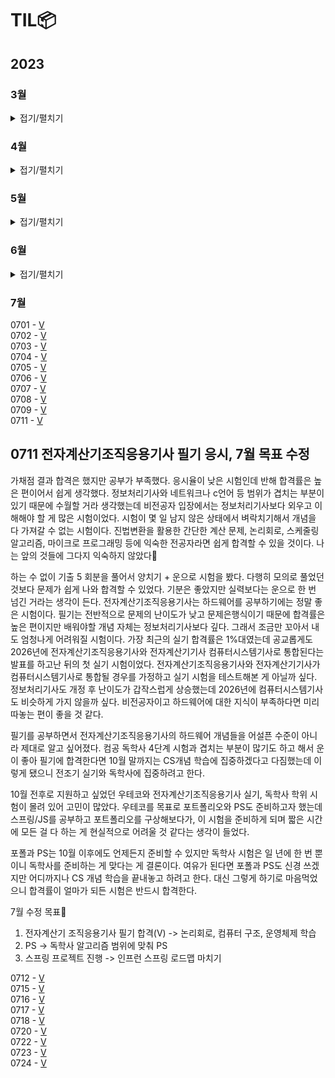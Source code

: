 # TIL📦

## 2023
### 3월
<details>
<summary>접기/펼치기</summary>
0323 - <a href = "./03/0323/0323.md">V</a><br>
0324 - <a href = "./03/0324/0324.md">V</a><br>
추상클래스, 인터페이스, 자바 문법 복습(0330)<br>
0325 - <a href = "./03/0325/0325.md">V</a><br>
0326 - <a href = "./03/0326/0326.md">V</a><br>
C enum 복습(0327), 자료구조 Ch14. 그래프 복습(0327) <br>
0327 - <a href = "./03/0327/0327.md">V</a><br>
mysql 1~10강 정리 후 관련 문제 풀기(0420), 데이터베이스 개념 정규화까지 끝내기(0402)<br>
0328 - <a href = "./03/0328/0328.md">V</a><br>
0329 - <a href = "./03/0329/0329.md">V</a><br>
0330- <a href = "./03/0330/0330.md">V</a><br>
0331 - <a href = "./03/0331/0331.md">V</a><br>

### 3월 정리⌛️
정보처리기사 실기(~UML), 자바 복습, 열혈 자료구조 1회독, mysql 기초, 데이터베이스 개념(~정규화 전까지)<br>
프론트(html/css/javascript)기초 시작, 알고리즘(로버트세지윅) 시작, PS(백준 기초 알고리즘 8문제)<br>
객체지향의 사실과 오해 1회독, UML 기초와 응용(~유스케이스 다이어그램), 블로그 포스팅용 문서화 작업...<br>

### 4월 우선순위🎯
1. 정보처리기사 실기(4/23) 합격
2. PS 하루 한 문제
3. 알고리즘(로버트세지윅) 강의 + 책 1회독
4. 영어 회화 유창할 정도로 연습
5. sql, 데이터베이스 개념  끝내기

</details>

### 4월
<details>
<summary>접기/펼치기</summary>
0401 - <a href="./04/0401/0401.md">V</a><br>
0402 - <a href="./04/0402/0402.md">V</a><br>
0403 - <a href="./04/0403/0403.md">V</a><br>
하루 3 문제 이상 해결하기(0411)<br>
0404 - <a href="./04/0404/0404.md">V</a><br>
0405 - <a href="./04/0405/0405.md">V</a><br>
0406 - <a href="./04/0406/0406.md">V</a><br>
0407 - <a href="./04/0407/0407.md">V</a><br>
0408 - <a href="./04/0408/0408.md">V</a><br>
0409 - <a href="./04/0409/0409.md">V</a><br>
0410 - <a href="./04/0410/0410.md">V</a><br>
0411 - <a href="./04/0411/0411.md">V</a><br>
0412 - <a href="./04/0412/0412.md">V</a><br>
0413 - <a href="./04/0413/0413.md">V</a><br>
0414 - <a href="./04/0414/0414.md">V</a><br>
0415 - <a href="./04/0415/0415.md">V</a><br>
비트 연산 공부하기, 유클리드 호제법, binary\_gcd 복습(0428)<br>
0416 - <a href="./04/0416/0416.md">V</a><br>
정보처리기사 실기 하루종일 공부(0422-23), 자바, 파이썬 복습 정처기 ps(0417)<br>
0417 - <a href="./04/0417/0417.md">V</a><br>
정처기 sql, 데이터베이스 파트 끝내기(0420)<br>
0418 - <a href="./04/0418/0418.md">V</a><br>
0419 - <a href="./04/0419/0419.md">V</a><br>
0420 - <a href="./04/0420_21_22/0420.md">V</a><br>
시나공 정처기 실기 1권 중요파트 위주로 3회독, 실기 2권 11장 응용 SW기초 기술파트 2회독(0422-23)<br>
0421 - <a href="./04/0420_21_22/0420.md">V</a><br>
0422 - <a href="./04/0420_21_22/0420.md">V</a><br>
0423 - <a href="./04/0423/0423.md">V</a><br>
독학사 데이터베이스 교재 개념 끝내기(0424,25,28), 프로그래머스 SQL문제 풀기(0423)<br>
관계대수, 관계해석, 정규화 등 주요 개념 정리하기(0424,25,28)<br>
0424 - <a href="./04/0424/0424.md">V</a><br>
0425 - <a href="./04/0425/0425.md">V</a><br>
객체지향의 사실과 오해 문서화 시작하기(0429), 자료구조 큐, 트리, 우선순위 큐와 힙까지 복습하기(0428)<br> 
순열과 조합 개념 확실히 잡기(0503)<br>
0426 - <a href="./04/0426/0426.md">V</a><br>
0427 - <a href="./04/0427/0427.md">V</a><br>
0428 - <a href="./04/0428/0428.md">V</a><br>
0429 - <a href="./04/0429/0429.md">V</a><br>
0430 - <a href="./04/0430/0430.md">V</a><br>

### 4월 결과🎯
1. ~~정보처리기사 실기(4/23) 합격~~ -> 🎯가채점 결과 합격
2. ~~PS 하루 한 문제~~ -> 🎯백준 41문제, 프로그래머스 SQL 9문제
3. 알고리즘(로버트세지윅) 강의 + 책 1회독 -> ⛹🏻‍♂️Pivot. 자바 중급 활용 + 빈출 알고리즘 PS 수월하게 한 다음 이론 공부하기
4. 영어 회화 유창할 정도로 연습 -> 🚴🏻‍♂️꾸준히. 독학사 영어 80 이상, 토익 950 이상, 토스 레벨8 목표로 지속적으로.
5. ~~sql, 데이터베이스 개념 끝내기~~ -> 🎯정보처리기사 데이터베이스, 독학사 데이터베이스, 유데미 강의 학습, SQL 문제풀이

### 4월 정리⌛️
정보처리기사 실기 학습 및 취득<br>
데이터베이스 개념 학습 및 SQL 활용, 자료구조 복습<br> 
PS(50문제) - 구현, 수학(유클리드 호제법, 에라토스테네스의 체, 비트 연산, 스테인 알고리즘, 부분합), 투 포인터<br> 
다이나믹 프로그래밍 개념 학습<br>

### 4월 독서📖
(객체 지향 설계와 분석을 위한) UML 기초와 응용 - 한정수, 김귀정<br>
(스프링 입문을 위한) 자바 객체 지향의 원리와 이해 - 김종민<br> 
린치핀 : 누구도 대체할 수 없는 존재 - 세스 고딘<br> 
1만 시간의 재발견 : 노력은 왜 우리를 배신하는가 - 안데르스 에릭슨, 로버트 풀<br> 
소프트웨어 장인 : 프로페셔널리즘/실용주의/자부심 - 산드로 만쿠소<br>
포지셔닝 : 인류 불변의 마케팅 클래식 - 잭 트라우스, 앨 리스<br>

### 5월 우선순위🎯
1.	자바 실력 키우기 (모던 자바 인 액션, 오브젝트, 좋은 코드 나쁜 코드)
2.	디버깅, TDD 과정 익히기(디버거 사용법, 블랙박스 테스트, TDD 학습)
3.	통합컴퓨터 시스템(독학사, 컴퓨터 구조 및 설계, 운영체제, 전자계산기 조직 응용 기사)
4.	통합 프로그래밍(독학사), PS 꾸준히, C++만 별도로 학습
5.	SQLD 공부(데이터베이스 복습, 6월 초 시험 목표)
6.	영어(영단기 신토익 RC 20일 문법) + LC Part2 집중 연습
7.	C로 기초 알고리즘 학습(자료구조 복습, 다이나믹 프로그래밍, 브루트포스, DFS, BFS)
8.	Rosen의 이산수학(1. 논리와 증명, 2. 집합, 함수, 수열, 수열의 합, 행렬 3. 알고리즘)

</details>

### 5월
<details>
<summary>접기/펼치기</summary>
0501 - <a href="./05/0501/0501.md">V</a><br>
0502 - <a href="./05/0502/0502.md">V</a><br>
자바 스레드, 병렬처리 개념 공부하기(0504, -ing), 지네릭스 활용 복습하기(0503), 시간관리(0503)<br>
0503 - <a href="./05/0503/0503.md">V</a><br>
자바 스크립트 공부하기(0504, 0506, 0507, 0508, 0509, 0510, 0511, 0512, 0513, 0514, 0515, 0516, 0517, 0518, 0519, 0520, 0521, 0522, 0523)<br>
0504 - <a href="./05/0504/0504.md">V</a><br>
스레드 공부 이후 운영체제 병렬처리, 컴퓨터 구조 및 설계 관련 내용 학습()<br>
0505 - <a href="./05/0505/0505.md">V</a><br>
0506 - <a href="./05/0506/0506.md">V</a><br>
0507 - <a href="./05/0507/0507.md">V</a><br>
자바스크립트 프로젝트에 쓰인 html/css/javascript 공부(0508, 0509, 0510, 0511, 0512, 0513, 0514, 0515, 0516, 0517, 0518, 0519, 0520, 0521, 0522, 0523)<br>
0508 - <a href="./05/0508/0508.md">V</a><br>
0509 - <a href="./05/0509/0509.md">V</a><br>
0510 - <a href="./05/0510/0510.md">V</a><br>
0511 - <a href="./05/0511/0511.md">V</a><br>
0512 - <a href="./05/0512/0512.md">V</a><br>
0513 - <a href="./05/0513/0513.md">V</a><br>
0514 - <a href="./05/0514/0514.md">V</a><br>
0515 - <a href="./05/0515/0515.md">V</a><br>
0516 - <a href="./05/0516/0516.md">V</a><br>
0517 - <a href="./05/0517/0517.md">V</a><br>
0518 - <a href="./05/0518/0518.md">V</a><br>
HTML FORM 기능으로 데이터 송수신 시 암호화 적용하기()<br>
0519 - <a href="./05/0519/0519.md">V</a><br>
0520 - <a href="./05/0520/0520.md">V</a><br>
0521 - <a href="./05/0521/0521.md">V</a><br>
0522 - <a href="./05/0522/0522.md">V</a><br>
자바스크립트 프로젝트 복습하면서 리팩토링 하기()<br>
0523 - <a href="./05/0523/0523.md">V</a><br>
0524 - <a href="./05/0524/0524.md">V</a><br>
0525 - <a href="./05/0525/0525.md">V</a><br>
0526 - <a href="./05/0526/0526.md">V</a><br>
~~김영한 스프링 기초 복습하면서 정리하기(0605), 네트워크 기초 복습하면서 정리하기(0630)~~<br>
정리 내용이 강의 자료와 별 다를 바 없다. 강의 자료에도 핵심만 나와 있으니 강의 자료로 복습한다.   
0527 - <a href="./05/0527/0527.md">V</a><br>
0528 - <a href="./05/0528/0528.md">V</a><br>
0529 - <a href="./05/0529/0529.md">V</a><br>
0530 - <a href="./05/0530/0530.md">V</a><br>
0531 - <a href="./05/0531/0531.md">V</a><br>

### 5월 결과🎯
1.	자바 실력 키우기 (모던 자바 인 액션, 오브젝트, 좋은 코드 나쁜 코드) -> Pivot. 모던 자바 인 액션 필요한 부분까지 정리, 스프링 학습으로 전환  
2.	디버깅, TDD 과정 익히기(디버거 사용법, 블랙박스 테스트, TDD 학습) -> VSCode 디버거 사용
3.	통합컴퓨터 시스템(독학사, 컴퓨터 구조 및 설계, 운영체제, 전자계산기 조직 응용 기사) -> x
4.	통합 프로그래밍(독학사), PS 꾸준히, C++만 별도로 학습 -> x
5.	SQLD 공부(데이터베이스 복습, 6월 초 시험 목표) -> DB 학습
6.	영어(영단기 신토익 RC 20일 문법) + LC Part2 집중 연습 -> x
7.	C로 기초 알고리즘 학습(자료구조 복습, 다이나믹 프로그래밍, 브루트포스, DFS, BFS) -> x
8.	Rosen의 이산수학(1. 논리와 증명, 2. 집합, 함수, 수열, 수열의 합, 행렬 3. 알고리즘) -> x

### 5월 정리⌛️
목표 관리 실패  
5월은 목표가 너무 많아 선택과 집중에 실패했다.  
자바+ CS지식+ 클린 코드 관련 지식이 충분히 갖춰져야 프레임워크를 학습할 수 있다고 착각해 많이 돌아왔다.  
클린코드와 디자인 패턴, OOP에 대한 지식이 완벽히 갖춰져야만 스프링을 학습할 수 있다고 생각했는데 오판이었다.  
관련 학습을 하면 할수록 프레임워크를 활용하거나 관련 지식이 전제된 코드가 등장해 이럴 바에는 프레임워크를 학습하고 디자인 패턴과 관련된 공부를 하는 게 낫겠다는 생각이 들었다.
디자인 패턴과 OOP, 리팩토링 등 관련 예시가 모두 비즈니스 로직이 섞인 애플리케이션 코드였는데 프레임워크를 익힌 상태에서 공부했더라면 이해하고 정리하기에 더 효율적이었을 것 같아 아쉬웠다.  
  
VSCode와 IntelliJ 개발환경에 빔 플러그인으로 개발환경 변경.    
이제까지 고집했던 Neovim + Plugin + Iterm2 개발환경도 내려뒀다. PS를 하고 간단한 패키지를 구성하는 건 불편함보다 재미가 컸지만 본격적으로 스프링을 학습하고 클론 코딩 하려다 보니 빌드를 위해 이것저것 설정하는 게 실제 학습 시간보다 길어지는 것 같았다. Vim 덕분에 CoC의 존재도, IDE가 전반적으로 어떻게 구성되는지 어렴풋이나마 알게 됐으니 그걸로 충분했다🥲
  
결과적으로 CS지식 + 자바 심화 학습을 하려고 했던 목표가 프론트엔드 학습(HTML/CSS/JAVASCRIPT 프로젝트 클론코딩 + 토이 프로젝트)과  
스프링 학습으로 변경되는 한 달이었다.  
7/2일, 5월을 돌아보는 현재 시점에서는 잘한 결정이었다고 생각한다.  

### 6월 우선순위🎯
1. 스프링 학습
2. SQLD 합격

</details>

### 6월
<details>
<summary>접기/펼치기</summary>
0601 - <a href="./06/0601/0601.md">V</a><br>
0602 - <a href="./06/0602/0602.md">V</a><br>
0603 - <a href="./06/0603/0603.md">V</a><br>
0604 - <a href="./06/0604/0604.md">V</a><br>
스프링 MVC2 타임리프 활용 이전까지 DI, MVC1 전체 복습, 타임리프 문법 외우기(V-0605,0606)<br>
0605 - <a href="./06/0605/0605.md">V</a><br>
스프링 MVC 서블릿, JSP, 타임리프, 기능 전반 지속적으로 복습(0606)<br>
0606 - <a href="./06/0606/0606.md">V</a><br>
0607 - <a href="./06/0607/0607.md">V</a><br>
0609 - <a href="./06/0609/0609.md">V</a><br>
0610 - <a href="./06/0610/0610.md">V</a><br>
0611 - <a href="./06/0611/0611.md">V</a><br>
0612 - <a href="./06/0612/0612.md">V</a><br>
0613 - <a href="./06/0613/0613.md">V</a><br>
0614 - <a href="./06/0614/0614.md">V</a><br>
0615 - <a href="./06/0615/0615.md">V</a><br>
0616 - <a href="./06/0616/0616.md">V</a><br>
0621 - <a href="./06/0621/0621.md">V</a><br>
0622 - <a href="./06/0622/0622.md">V</a><br>
0623 - <a href="./06/0623/0623.md">V</a><br>
0624 - <a href="./06/0624.0624.md">V</a><br>
0625 - <a href="./06/0625/0625.md">V</a><br>
0626 - <a href="./06/0626/0626.md">V</a><br>
0627 - <a href="./06/0627/0627.md">V</a><br>
0628 - <a href="./06/0628/0628.md">V</a><br>
0629 - <a href="./06/0629/0629.md">V</a><br>
0630 - <a href="./06/0630/0630.md">V</a><br>

## 6월 결과🎯
스프링 학습 -> Spring MVC(1,2), Spring DB(1,2), JPA 프로젝트 클론코딩, JPA 개념, 네트워크 기초 인프라 학습  
SQLD 합격 -> 6/30 확인 결과 합격예정  
  
## 6월 정리⌛️
스프링 강의(인프런 - 김영한)<br>
올해 들어 가장 많은 강의를 들은 한 달. 백엔드 프레임워크가 HTTP 프로토콜을 파싱해 클라이언트의 요구를 처리하고 필요하다면 DB와 연계해 관련 로직을 수행한다는 것을 배웠다. 김영한 강사님의 강의는 훌륭했지만 한 달 내에 윤곽을 잡아야 한다는 생각에 빠르게 배워 넓고 얕게 공부한 것 같다. 7월은 직접 프로젝트를 진행하며 배운 내용을 숙달해가는 한 달이 될 것이다.   
   
그리고 6/30일 준비해왔던 SQLD가 합격예정이라는 것을 확인했다. 정보처리기사도 합격해 자격증을 받았다.<br>
지난 해부터 준비했던 일들이 계획대로 진행돼 다행이다. 몇 번 실패와 변화도 있었지만 큰 틀에서는 변하지 않았다. 오히려 항상 더 개선되어 왔다. 꾸준히 해 남은 목표들도 이뤄내자.  

## 7월 목표🎯
1. 스프링 프로젝트 진행(스프링 실습2, QueryDSL, 스프링 부트, 스프링 고급 강의 듣기) - 50% 이상 완료하기  
2. PS(문제해결을 생활화하기)  
3. 전자계산기 조직응용기사 필기 합격  

</details>

### 7월
0701 - <a href="./07/0701/0701.md">V</a><br>
0702 - <a href="./07/0702/0702.md">V</a><br>
0703 - <a href="./07/0703/0703.md">V</a><br>
0704 - <a href="./07/0704/0704.md">V</a><br>
0705 - <a href="./07/0705/0705.md">V</a><br>
0706 - <a href="./07/0706/0706.md">V</a><br>
0707 - <a href="./07/0707/0707.md">V</a><br>
0708 - <a href="./07/0708/0708.md">V</a><br>
0709 - <a href="./07/0709/0709.md">V</a><br>
0711 - <a href="./07/0711/0711.md">V</a><br>

## 0711 전자계산기조직응용기사 필기 응시, 7월 목표 수정
가채점 결과 합격은 했지만 공부가 부족했다. 응시율이 낮은 시험인데 반해 합격률은 높은 편이어서 쉽게 생각했다. 정보처리기사와 네트워크나 
c언어 등 범위가 겹치는 부분이 있기 때문에 수월할 거라 생각했는데 비전공자 입장에서는 정보처리기사보다 외우고 이해해야 할 게 많은 시험이었다. 
시험이 몇 일 남지 않은 상태에서 벼락치기해서 개념을 다 가져갈 수 없는 시험이다. 진법변환을 활용한 간단한 계산 문제, 논리회로, 
스케줄링 알고리즘, 마이크로 프로그래밍 등에 익숙한 전공자라면 쉽게 합격할 수 있을 것이다. 나는 앞의 것들에 그다지 익숙하지 않았다🫥
  
하는 수 없이 기출 5 회분을 풀어서 양치기 + 운으로 시험을 봤다. 다행히 모의로 풀었던 것보다 문제가 쉽게 나와 합격할 수 있었다. 기분은 좋았지만 실력보다는 운으로 한 번 넘긴 거라는 생각이 든다. 
전자계산기조직응용기사는 하드웨어를 공부하기에는 정말 좋은 시험이다. 필기는 전반적으로 문제의 난이도가 낮고 문제은행식이기 때문에 합격률은 높은 편이지만 배워야할 개념 자체는 정보처리기사보다 깊다. 그래서 조금만 꼬아서 내도 엄청나게 어려워질 시험이다. 
가장 최근의 실기 합격률은 1%대였는데 공교롭게도 2026년에 전자계산기조직응용기사와 전자계산기기사 컴퓨터시스템기사로 통합된다는 발표를 하고난 뒤의 첫 실기 시험이었다. 
전자계산기조직응용기사와 전자계산기기사가 컴퓨터시스템기사로 통합될 경우를 가정하고 실기 시험을 테스트해본 게 아닐까 싶다. 
정보처리기사도 개정 후 난이도가 갑작스럽게 상승했는데 2026년에 컴퓨터시스템기사도 비슷하게 가지 않을까 싶다. 
비전공자이고 하드웨어에 대한 지식이 부족하다면 미리 따놓는 편이 좋을 것 같다. 
  
필기를 공부하면서 전자계산기조직응용기사의 하드웨어 개념들을 어설픈 수준이 아니라 제대로 알고 싶어졌다. 
컴공 독학사 4단계 시험과 겹치는 부분이 많기도 하고 해서 운이 좋아 필기에 합격한다면 10월 말까지는 CS개념 학습에 집중하겠다고 다짐했는데 
이렇게 됐으니 전조기 실기와 독학사에 집중하려고 한다. 
  
10월 전후로 지원하고 싶었던 우테코와 전자계산기조직응용기사 실기, 독학사 학위 시험이 몰려 있어 고민이 많았다. 
우테코를 목표로 포트폴리오와 PS도 준비하고자 했는데 스프링/JS를 공부하고 포트폴리오를 구상해보다가, 이 시험을 준비하게 되며 
짧은 시간에 모든 걸 다 하는 게 현실적으로 어려울 것 같다는 생각이 들었다.  

포폴과 PS는 10월 이후에도 언제든지 준비할 수 있지만 독학사 시험은 일 년에 한 번 뿐이니 독학사를 준비하는 게 맞다는 게 결론이다. 
여유가 된다면 포폴과 PS도 신경 쓰겠지만 어디까지나 CS 개념 학습을 끝내놓고 하려고 한다. 
대신 그렇게 하기로 마음먹었으니 합격률이 얼마가 되든 시험은 반드시 합격한다. 
  
7월 수정 목표🎯
1. 전자계산기 조직응용기사 필기 합격(V) -> 논리회로, 컴퓨터 구조, 운영체제 학습  
2. PS -> 독학사 알고리즘 범위에 맞춰 PS
3. 스프링 프로젝트 진행 -> 인프런 스프링 로드맵 마치기

0712 - <a href="./07/0712/0712.md">V</a><br>
0715 - <a href="./07/0715/0715.md">V</a><br>
0716 - <a href="./07/0716/0716.md">V</a><br>
0717 - <a href="./07/0717/0717.md">V</a><br>
0718 - <a href="./07/0718/0718.md">V</a><br>
0720 - <a href="./07/0720/0720.md">V</a><br>
0722 - <a href="./07/0722/0722.md">V</a><br>
0723 - <a href="./07/0723/0723.md">V</a><br>
0724 - <a href="./07/0724/0724.md">V</a><br>
